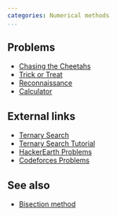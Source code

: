 ```yaml
---
categories: Numerical methods
...
```


## Problems
- [Chasing the Cheetahs](https://open.kattis.com/problems/cheetahs)
- [Trick or Treat](https://open.kattis.com/problems/tricktreat)
- [Reconnaissance](https://open.kattis.com/problems/reconnaissance)
- [Calculator](https://www.codechef.com/JULY17/problems/CALC)

## External links
- [Ternary Search](https://cp-algorithms.com/num_methods/ternary_search.html)
- [Ternary Search Tutorial](https://www.hackerearth.com/practice/algorithms/searching/ternary-search/tutorial/)
- [HackerEarth Problems](https://www.hackerearth.com/practice/algorithms/searching/ternary-search/practice-problems/)
- [Codeforces Problems](http://codeforces.com/problemset/tags/ternary%20search)

## See also
- [Bisection method]()
